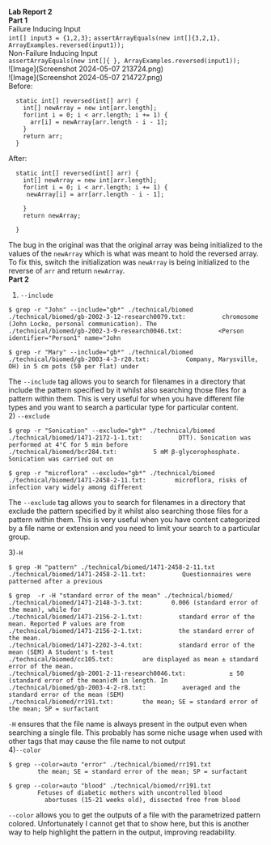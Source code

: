 <b>Lab Report 2 <br></b>
<b>Part 1 <br></b>
Failure Inducing Input<br>
`int[] input3 = {1,2,3};`
`assertArrayEquals(new int[]{3,2,1}, ArrayExamples.reversed(input1));`<br>
Non-Failure Inducing Input<br>
`assertArrayEquals(new int[]{ }, ArrayExamples.reversed(input1));`<br>
![Image](Screenshot 2024-05-07 213724.png)<br>
![Image](Screenshot 2024-05-07 214727.png)<br>
Before:<br>
```
  static int[] reversed(int[] arr) {
    int[] newArray = new int[arr.length];
    for(int i = 0; i < arr.length; i += 1) {
      arr[i] = newArray[arr.length - i - 1];
    }
    return arr;
  }
```
After:<br>
```
  static int[] reversed(int[] arr) {
    int[] newArray = new int[arr.length];
    for(int i = 0; i < arr.length; i += 1) {
     newArray[i] = arr[arr.length - i - 1];

    }
    return newArray;

  }
```
The bug in the original was that the original array was being initialized to the values of the `newArray` which is what was meant to hold the reversed array. To fix this, switch the initialization was `newArray` is being initialized to the reverse of `arr` and return `newArray`.<br>
<b>Part 2 <br></b>
1) `--include`
```
$ grep -r "John" --include="gb*" ./technical/biomed
./technical/biomed/gb-2002-3-12-research0079.txt:          chromosome (John Locke, personal communication). The
./technical/biomed/gb-2002-3-9-research0046.txt:          <Person identifier="Person1" name="John
```
```
$ grep -r "Mary" --include="gb*" ./technical/biomed
./technical/biomed/gb-2003-4-3-r20.txt:          Company, Marysville, OH) in 5 cm pots (50 per flat) under
```
The `--include` tag allows you to search for filenames in a directory that include the pattern specified by it whilst also searching those files for a pattern within them. This is very useful for when you have different file types and you want to search a particular type for particular content.<br>
2) `--exclude`
```
$ grep -r "Sonication" --exclude="gb*" ./technical/biomed
./technical/biomed/1471-2172-1-1.txt:          DTT). Sonication was performed at 4°C for 5 min before
./technical/biomed/bcr284.txt:          5 mM β-glycerophosphate. Sonication was carried out on
```
```
$ grep -r "microflora" --exclude="gb*" ./technical/biomed
./technical/biomed/1471-2458-2-11.txt:        microflora, risks of infection vary widely among different
```
The `--exclude` tag allows you to search for filenames in a directory that exclude the pattern specified by it whilst also searching those files for a pattern within them. This is very useful when you have content categorized by a file name or extension and you need to limit your search to a particular group. <br>

3)`-H`
```
$ grep -H "pattern" ./technical/biomed/1471-2458-2-11.txt
./technical/biomed/1471-2458-2-11.txt:          Questionnaires were patterned after a previous
```
```
$ grep  -r -H "standard error of the mean" ./technical/biomed/
./technical/biomed/1471-2148-3-3.txt:        0.006 (standard error of the mean), while for 
./technical/biomed/1471-2156-2-1.txt:          standard error of the mean. Reported P values are from
./technical/biomed/1471-2156-2-1.txt:          the standard error of the mean.
./technical/biomed/1471-2202-3-4.txt:          standard error of the mean (SEM) A Student's t-test
./technical/biomed/cc105.txt:        are displayed as mean ± standard error of the mean.
./technical/biomed/gb-2001-2-11-research0046.txt:            ± 50 (standard error of the mean)cM in length. In
./technical/biomed/gb-2003-4-2-r8.txt:          averaged and the standard error of the mean (SEM)
./technical/biomed/rr191.txt:        the mean; SE = standard error of the mean; SP = surfactant
```
`-H` ensures that the file name is always present in the output even when searching a single file. This probably has some niche usage when used with other tags that may cause the file name to not output<br>
4)`--color`
```
$ grep --color=auto "error" ./technical/biomed/rr191.txt
        the mean; SE = standard error of the mean; SP = surfactant
```
```
$ grep --color=auto "blood" ./technical/biomed/rr191.txt
        Fetuses of diabetic mothers with uncontrolled blood
          abortuses (15-21 weeks old), dissected free from blood
```
`--color` allows you to get the outputs of a file with the parametrized pattern colored. Unfortunately I cannot get that to show here, but this is another way to help highlight the pattern in the output, improving readability. 
